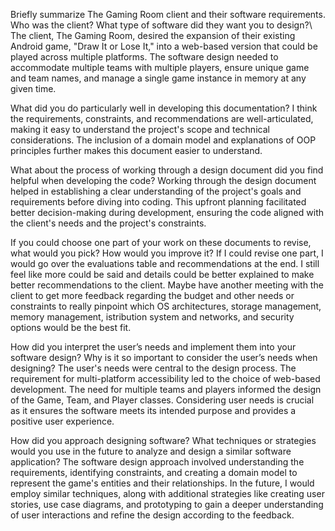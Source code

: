Briefly summarize The Gaming Room client and their software requirements. Who was the client? What type of software did they want you to design?\\
The client, The Gaming Room, desired the expansion of their existing Android game, "Draw It or Lose It," into a web-based version that could be played across multiple platforms. 
The software design needed to accommodate multiple teams with multiple players, ensure unique game and team names, and manage a single game instance in memory at any given time.

What did you do particularly well in developing this documentation?
I think the requirements, constraints, and recommendations are well-articulated, making it easy to understand the project's scope and technical considerations.
The inclusion of a domain model and explanations of OOP principles further makes this document easier to understand.

What about the process of working through a design document did you find helpful when developing the code?
Working through the design document helped in establishing a clear understanding of the project's goals and requirements before diving into coding. 
This upfront planning facilitated better decision-making during development, ensuring the code aligned with the client's needs and the project's constraints.

If you could choose one part of your work on these documents to revise, what would you pick? How would you improve it?
If I could revise one part, I would go over the evaluations table and recommendations at the end. I still feel like more could be said and details could be better explained to make better recommendations to the client. 
Maybe have another meeting with the client to get more feedback regarding the budget and other needs or constraints to really pinpoint which OS architectures, storage management, memory management, istribution system and networks, and security options would be the best fit. 

How did you interpret the user’s needs and implement them into your software design? Why is it so important to consider the user’s needs when designing?
The user's needs were central to the design process. The requirement for multi-platform accessibility led to the choice of web-based development. The need for multiple teams and players informed the design of the Game, Team, and Player classes. 
Considering user needs is crucial as it ensures the software meets its intended purpose and provides a positive user experience.

How did you approach designing software? What techniques or strategies would you use in the future to analyze and design a similar software application?
The software design approach involved understanding the requirements, identifying constraints, and creating a domain model to represent the game's entities and their relationships. 
In the future, I would employ similar techniques, along with additional strategies like creating user stories, use case diagrams, and prototyping to gain a deeper understanding of user interactions and refine the design according to the feedback.
